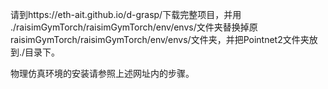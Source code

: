 请到https://eth-ait.github.io/d-grasp/下载完整项目，并用 ./raisimGymTorch/raisimGymTorch/env/envs/文件夹替换掉原raisimGymTorch/raisimGymTorch/env/envs/文件夹，并把Pointnet2文件夹放到./目录下。

物理仿真环境的安装请参照上述网址内的步骤。

